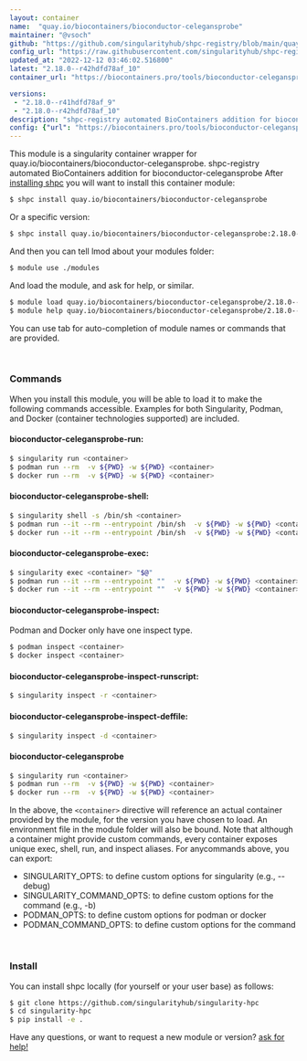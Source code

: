 ```yaml
---
layout: container
name:  "quay.io/biocontainers/bioconductor-celegansprobe"
maintainer: "@vsoch"
github: "https://github.com/singularityhub/shpc-registry/blob/main/quay.io/biocontainers/bioconductor-celegansprobe/container.yaml"
config_url: "https://raw.githubusercontent.com/singularityhub/shpc-registry/main/quay.io/biocontainers/bioconductor-celegansprobe/container.yaml"
updated_at: "2022-12-12 03:46:02.516800"
latest: "2.18.0--r42hdfd78af_10"
container_url: "https://biocontainers.pro/tools/bioconductor-celegansprobe"

versions:
 - "2.18.0--r41hdfd78af_9"
 - "2.18.0--r42hdfd78af_10"
description: "shpc-registry automated BioContainers addition for bioconductor-celegansprobe"
config: {"url": "https://biocontainers.pro/tools/bioconductor-celegansprobe", "maintainer": "@vsoch", "description": "shpc-registry automated BioContainers addition for bioconductor-celegansprobe", "latest": {"2.18.0--r42hdfd78af_10": "sha256:a08ba7dbc028c1f17ce7130b102e862477f63c1bf4e1398977c0d953f01da4c6"}, "tags": {"2.18.0--r41hdfd78af_9": "sha256:909efb89feb7423402ffb713a5df1f854226ba6111dadaa16def9de105b5449e", "2.18.0--r42hdfd78af_10": "sha256:a08ba7dbc028c1f17ce7130b102e862477f63c1bf4e1398977c0d953f01da4c6"}, "docker": "quay.io/biocontainers/bioconductor-celegansprobe"}
---
```


This module is a singularity container wrapper for quay.io/biocontainers/bioconductor-celegansprobe.
shpc-registry automated BioContainers addition for bioconductor-celegansprobe
After [installing shpc](#install) you will want to install this container module:


```bash
$ shpc install quay.io/biocontainers/bioconductor-celegansprobe
```

Or a specific version:

```bash
$ shpc install quay.io/biocontainers/bioconductor-celegansprobe:2.18.0--r42hdfd78af_10
```

And then you can tell lmod about your modules folder:

```bash
$ module use ./modules
```

And load the module, and ask for help, or similar.

```bash
$ module load quay.io/biocontainers/bioconductor-celegansprobe/2.18.0--r42hdfd78af_10
$ module help quay.io/biocontainers/bioconductor-celegansprobe/2.18.0--r42hdfd78af_10
```

You can use tab for auto-completion of module names or commands that are provided.

<br>

### Commands

When you install this module, you will be able to load it to make the following commands accessible.
Examples for both Singularity, Podman, and Docker (container technologies supported) are included.

#### bioconductor-celegansprobe-run:

```bash
$ singularity run <container>
$ podman run --rm  -v ${PWD} -w ${PWD} <container>
$ docker run --rm  -v ${PWD} -w ${PWD} <container>
```

#### bioconductor-celegansprobe-shell:

```bash
$ singularity shell -s /bin/sh <container>
$ podman run --it --rm --entrypoint /bin/sh  -v ${PWD} -w ${PWD} <container>
$ docker run --it --rm --entrypoint /bin/sh  -v ${PWD} -w ${PWD} <container>
```

#### bioconductor-celegansprobe-exec:

```bash
$ singularity exec <container> "$@"
$ podman run --it --rm --entrypoint ""  -v ${PWD} -w ${PWD} <container> "$@"
$ docker run --it --rm --entrypoint ""  -v ${PWD} -w ${PWD} <container> "$@"
```

#### bioconductor-celegansprobe-inspect:

Podman and Docker only have one inspect type.

```bash
$ podman inspect <container>
$ docker inspect <container>
```

#### bioconductor-celegansprobe-inspect-runscript:

```bash
$ singularity inspect -r <container>
```

#### bioconductor-celegansprobe-inspect-deffile:

```bash
$ singularity inspect -d <container>
```



#### bioconductor-celegansprobe

```bash
$ singularity run <container>
$ podman run --rm  -v ${PWD} -w ${PWD} <container>
$ docker run --rm  -v ${PWD} -w ${PWD} <container>
```


In the above, the `<container>` directive will reference an actual container provided
by the module, for the version you have chosen to load. An environment file in the
module folder will also be bound. Note that although a container
might provide custom commands, every container exposes unique exec, shell, run, and
inspect aliases. For anycommands above, you can export:

 - SINGULARITY_OPTS: to define custom options for singularity (e.g., --debug)
 - SINGULARITY_COMMAND_OPTS: to define custom options for the command (e.g., -b)
 - PODMAN_OPTS: to define custom options for podman or docker
 - PODMAN_COMMAND_OPTS: to define custom options for the command

<br>

### Install

You can install shpc locally (for yourself or your user base) as follows:

```bash
$ git clone https://github.com/singularityhub/singularity-hpc
$ cd singularity-hpc
$ pip install -e .
```

Have any questions, or want to request a new module or version? [ask for help!](https://github.com/singularityhub/singularity-hpc/issues)